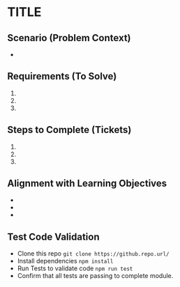 # TITLE

## Scenario (Problem Context)

- 

## Requirements (To Solve)

1)
2)
3)

## Steps to Complete (Tickets)

1)
2)
3)

## Alignment with Learning Objectives

- 
- 
- 

## Test Code Validation

- Clone this repo `git clone https://github.repo.url/`
- Install dependencies `npm install`
- Run Tests to validate code `npm run test`
- Confirm that all tests are passing to complete module.